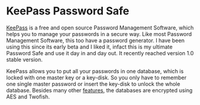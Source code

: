 # KeePass Password Safe

[KeePass](http://keepass.sourceforge.net/) is a free and open source Password Management Software, which helps you to manage your passwords in a secure way. Like most Password Management Software, this too have a password generator. I have been using this since its early beta and I liked it, infact this is my ultimate Password Safe and use it day in and day out. It recently reached version 1.0 stable version.

KeePass allows you to put all your passwords in one database, which is locked with one master key or a key-disk. So you only have to remember one single master password or insert the key-disk to unlock the whole database. Besides many other [features](http://keepass.sourceforge.net/features.php), the databases are encrypted using AES and Twofish.